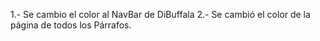 1.- Se cambio el color al NavBar de DiBuffala
2.- Se cambió el color de la página de todos los Párrafos.

